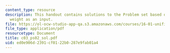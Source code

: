 ```yaml
---
content_type: resource
description: This handout contains solutions to the Problem set based on the user
  weight as an input.
file: https://ol-ocw-studio-app-qa.s3.amazonaws.com/courses/16-01-unified-engineering-i-ii-iii-iv-fall-2005-spring-2006/ed0e906d2391cf0122b0287e9fab01a4_c03_ps02_sol.pdf
file_type: application/pdf
resourcetype: Document
title: c03_ps02_sol.pdf
uid: ed0e906d-2391-cf01-22b0-287e9fab01a4
---
```

